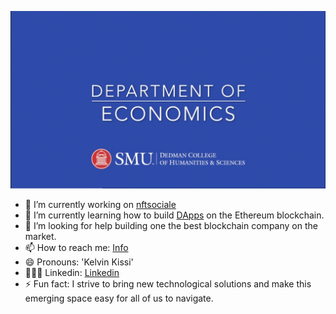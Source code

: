 

![](./smu-economics.jpeg)

<!-- **kissikelvin/kissikelvin** is a ✨ _special_ ✨ repository because its `README.md` (this file) appears on your GitHub profile. -->


- 🔭 I’m currently working on [nftsociale](https://www.nftsociale.net/)
- 🌱 I’m currently learning how to build [DApps](https://ethereum.org/en/dapps/) on the Ethereum blockchain.
- 🤔 I’m looking for help building one the best blockchain company on the market.
- 📫 How to reach me: [Info](https://kelvinkissi.io/)
- 😄 Pronouns: 'Kelvin Kissi'
- 👨🏾‍💻 Linkedin: [Linkedin](https://www.linkedin.com/in/kelvin-kissi/)
- ⚡ Fun fact: I strive to bring new technological solutions and make this emerging space easy for all of us to navigate.

<!-- - 💬 Ask me about ... -->


